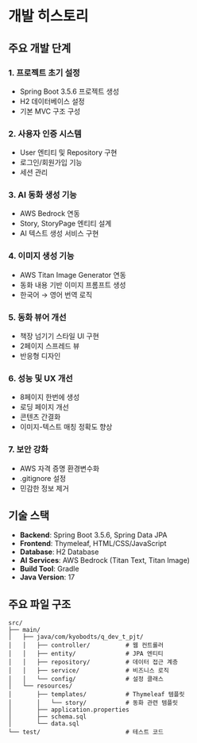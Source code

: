 # 개발 히스토리

## 주요 개발 단계

### 1. 프로젝트 초기 설정
- Spring Boot 3.5.6 프로젝트 생성
- H2 데이터베이스 설정
- 기본 MVC 구조 구성

### 2. 사용자 인증 시스템
- User 엔티티 및 Repository 구현
- 로그인/회원가입 기능
- 세션 관리

### 3. AI 동화 생성 기능
- AWS Bedrock 연동
- Story, StoryPage 엔티티 설계
- AI 텍스트 생성 서비스 구현

### 4. 이미지 생성 기능
- AWS Titan Image Generator 연동
- 동화 내용 기반 이미지 프롬프트 생성
- 한국어 → 영어 번역 로직

### 5. 동화 뷰어 개선
- 책장 넘기기 스타일 UI 구현
- 2페이지 스프레드 뷰
- 반응형 디자인

### 6. 성능 및 UX 개선
- 8페이지 한번에 생성
- 로딩 페이지 개선
- 콘텐츠 간결화
- 이미지-텍스트 매칭 정확도 향상

### 7. 보안 강화
- AWS 자격 증명 환경변수화
- .gitignore 설정
- 민감한 정보 제거

## 기술 스택
- **Backend**: Spring Boot 3.5.6, Spring Data JPA
- **Frontend**: Thymeleaf, HTML/CSS/JavaScript
- **Database**: H2 Database
- **AI Services**: AWS Bedrock (Titan Text, Titan Image)
- **Build Tool**: Gradle
- **Java Version**: 17

## 주요 파일 구조
```
src/
├── main/
│   ├── java/com/kyobodts/q_dev_t_pjt/
│   │   ├── controller/          # 웹 컨트롤러
│   │   ├── entity/              # JPA 엔티티
│   │   ├── repository/          # 데이터 접근 계층
│   │   ├── service/             # 비즈니스 로직
│   │   └── config/              # 설정 클래스
│   └── resources/
│       ├── templates/           # Thymeleaf 템플릿
│       │   └── story/           # 동화 관련 템플릿
│       ├── application.properties
│       ├── schema.sql
│       └── data.sql
└── test/                        # 테스트 코드
```